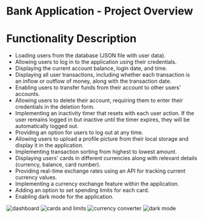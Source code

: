 # Bank Application - Project Overview

# Functionality Description

- Loading users from the database (JSON file with user data).
- Allowing users to log in to the application using their credentials.
- Displaying the current account balance, login date, and time.
- Displaying all user transactions, including whether each transaction is an inflow or outflow of money, along with the transaction date.
- Enabling users to transfer funds from their account to other users' accounts.
- Allowing users to delete their account, requiring them to enter their credentials in the deletion form.
- Implementing an inactivity timer that resets with each user action. If the user remains logged in but inactive until the timer expires, they will be automatically logged out.
- Providing an option for users to log out at any time.
- Allowing users to upload a profile picture from their local storage and display it in the application.
- Implementing transaction sorting from highest to lowest amount.
- Displaying users' cards in different currencies along with relevant details (currency, balance, card number).
- Providing real-time exchange rates using an API for tracking current currency values.
- Implementing a currency exchange feature within the application.
- Adding an option to set spending limits for each card.
- Enabling dark mode for the application.

![dashboard](https://github.com/Marija-git/JSproject_BankApp/assets/80058346/389a2f43-5ca3-4b03-8dd6-fc6038dff3c4)
![cards and limits](https://github.com/Marija-git/JSproject_BankApp/assets/80058346/ddc082f4-7488-4d47-a73c-69d26f604c50)
![currency converter](https://github.com/Marija-git/JSproject_BankApp/assets/80058346/5bb9fe4b-d99e-4c06-a2c7-e4786d255489)
![dark mode](https://github.com/Marija-git/JSproject_BankApp/assets/80058346/d32a9474-b80f-4ada-821b-696606b2c165)

